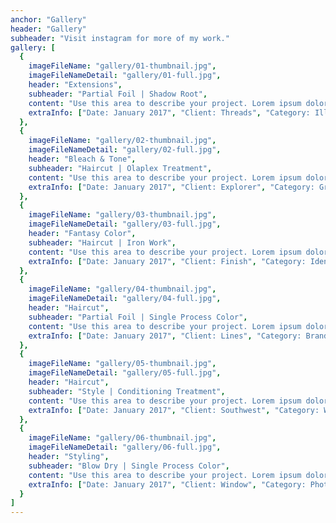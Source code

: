 ```yaml
---
anchor: "Gallery"
header: "Gallery"
subheader: "Visit instagram for more of my work."
gallery: [
  {
    imageFileName: "gallery/01-thumbnail.jpg",
    imageFileNameDetail: "gallery/01-full.jpg",
    header: "Extensions",
    subheader: "Partial Foil | Shadow Root",
    content: "Use this area to describe your project. Lorem ipsum dolor sit amet, consectetur adipisicing elit. Est blanditiis dolorem culpa incidunt minus dignissimos deserunt repellat aperiam quasi sunt officia expedita beatae cupiditate, maiores repudiandae, nostrum, reiciendis facere nemo!",
    extraInfo: ["Date: January 2017", "Client: Threads", "Category: Illustration"]
  },
  {
    imageFileName: "gallery/02-thumbnail.jpg",
    imageFileNameDetail: "gallery/02-full.jpg",
    header: "Bleach & Tone",
    subheader: "Haircut | Olaplex Treatment",
    content: "Use this area to describe your project. Lorem ipsum dolor sit amet, consectetur adipisicing elit. Est blanditiis dolorem culpa incidunt minus dignissimos deserunt repellat aperiam quasi sunt officia expedita beatae cupiditate, maiores repudiandae, nostrum, reiciendis facere nemo!",
    extraInfo: ["Date: January 2017", "Client: Explorer", "Category: Graphic Design"]
  },
  {
    imageFileName: "gallery/03-thumbnail.jpg",
    imageFileNameDetail: "gallery/03-full.jpg",
    header: "Fantasy Color",
    subheader: "Haircut | Iron Work",
    content: "Use this area to describe your project. Lorem ipsum dolor sit amet, consectetur adipisicing elit. Est blanditiis dolorem culpa incidunt minus dignissimos deserunt repellat aperiam quasi sunt officia expedita beatae cupiditate, maiores repudiandae, nostrum, reiciendis facere nemo!",
    extraInfo: ["Date: January 2017", "Client: Finish", "Category: Identity"]
  },
  {
    imageFileName: "gallery/04-thumbnail.jpg",
    imageFileNameDetail: "gallery/04-full.jpg",
    header: "Haircut",
    subheader: "Partial Foil | Single Process Color",
    content: "Use this area to describe your project. Lorem ipsum dolor sit amet, consectetur adipisicing elit. Est blanditiis dolorem culpa incidunt minus dignissimos deserunt repellat aperiam quasi sunt officia expedita beatae cupiditate, maiores repudiandae, nostrum, reiciendis facere nemo!",
    extraInfo: ["Date: January 2017", "Client: Lines", "Category: Branding"]
  },
  {
    imageFileName: "gallery/05-thumbnail.jpg",
    imageFileNameDetail: "gallery/05-full.jpg",
    header: "Haircut",
    subheader: "Style | Conditioning Treatment",
    content: "Use this area to describe your project. Lorem ipsum dolor sit amet, consectetur adipisicing elit. Est blanditiis dolorem culpa incidunt minus dignissimos deserunt repellat aperiam quasi sunt officia expedita beatae cupiditate, maiores repudiandae, nostrum, reiciendis facere nemo!",
    extraInfo: ["Date: January 2017", "Client: Southwest", "Category: Website Design"]
  },
  {
    imageFileName: "gallery/06-thumbnail.jpg",
    imageFileNameDetail: "gallery/06-full.jpg",
    header: "Styling",
    subheader: "Blow Dry | Single Process Color",
    content: "Use this area to describe your project. Lorem ipsum dolor sit amet, consectetur adipisicing elit. Est blanditiis dolorem culpa incidunt minus dignissimos deserunt repellat aperiam quasi sunt officia expedita beatae cupiditate, maiores repudiandae, nostrum, reiciendis facere nemo!",
    extraInfo: ["Date: January 2017", "Client: Window", "Category: Photography"]
  }
]
---
```

